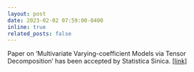 ```yaml
---
layout: post
date: 2023-02-02 07:59:00-0400
inline: true
related_posts: false
---
```


Paper on ‘Multivariate Varying-coefficient Models via Tensor Decomposition’ has been accepted by Statistica Sinica.
[[link]](https://www3.stat.sinica.edu.tw/preprint/SS-2022-0103_Preprint.pdf)
